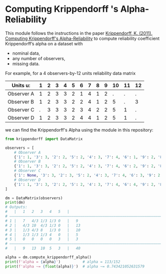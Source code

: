 # Computing Krippendorff 's Alpha-Reliability

This module follows the instructions in the paper
[Krippendorff, K. (2011). Computing Krippendorff's Alpha-Reliability](http://repository.upenn.edu/asc_papers/43)
to compute reliability coefficient Krippendorff’s alpha on a dataset with
- nominal data, 
- any number of observers, 
- missing data.

For example, for a 4 observers-by-12 units reliability data matrix

| Units u:   | 1 | 2 | 3 | 4 | 5 | 6 | 7 | 8 | 9 | 10 | 11 | 12 |
|------------|---|---|---|---|---|---|---|---|---|----|----|----|
| Observer A | 1 | 2 | 3 | 3 | 2 | 1 | 4 | 1 | 2 | .  | .  | .  |
| Observer B | 1 | 2 | 3 | 3 | 2 | 2 | 4 | 1 | 2 | 5  | .  | 3  |
| Observer C | . | 3 | 3 | 3 | 2 | 3 | 4 | 2 | 2 | 5  | 1  | .  |
| Observer D | 1 | 2 | 3 | 3 | 2 | 4 | 4 | 1 | 2 | 5  | 1  | .  |

we can find the Krippendorff's Alpha using the module in this repository:

```python
from krippendorff import DataMatrix

observers = [
    # Observer A
    {'1': 1, '3': 3, '2': 2, '5': 2, '4': 3, '7': 4, '6': 1, '9': 2, '8': 1, '11': None, '10': None, '12': None},
    # Observer B
    {'1': 1, '3': 3, '2': 2, '5': 2, '4': 3, '7': 4, '6': 2, '9': 2, '8': 1, '11': None, '10': 5, '12': 3},
    # Observer C
    {'1': None, '3': 3, '2': 3, '5': 2, '4': 3, '7': 4, '6': 3, '9': 2, '8': 2, '11': 1, '10': 5, '12': None},
    # Observer D
    {'1': 1, '3': 3, '2': 2, '5': 2, '4': 3, '7': 4, '6': 4, '9': 2, '8': 1, '11': 1, '10': 5, '12': None},
]

dm = DataMatrix(observers)
print(dm)
# Outputs:
# 	|	1	2	3	4	5	|
# ――――――――――――――――――――――――――――――――――――――――――――――――――――――――――――――――――――――――――――――――
# 1	|	7	4/3	1/3	1/3	0	|	9
# 2	|	4/3	10	4/3	1/3	0	|	13
# 3	|	1/3	4/3	8	1/3	0	|	10
# 4	|	1/3	1/3	1/3	4	0	|	5
# 5	|	0	0	0	0	3	|	3
# ――――――――――――――――――――――――――――――――――――――――――――――――――――――――――――――――――――――――――――――――
# 	|	9	13	10	5	3	|	40

alpha = dm.compute_krippendorff_alpha()
print(f'alpha = {alpha}')          # alpha = 113/152
print(f'alpha ~= {float(alpha)}')  # alpha ~= 0.743421052631579
```

